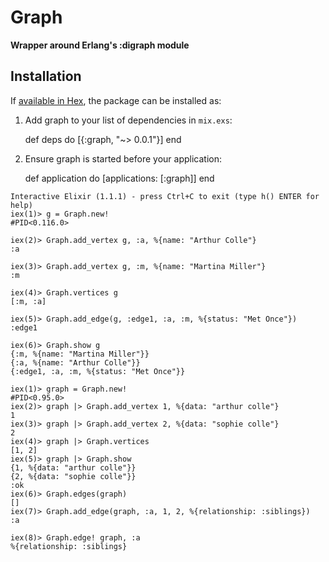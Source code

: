 # Graph

**Wrapper around Erlang's :digraph module**

## Installation

If [available in Hex](https://hex.pm/docs/publish), the package can be installed as:

  1. Add graph to your list of dependencies in `mix.exs`:

        def deps do
          [{:graph, "~> 0.0.1"}]
        end

  2. Ensure graph is started before your application:

        def application do
          [applications: [:graph]]
        end





```
Interactive Elixir (1.1.1) - press Ctrl+C to exit (type h() ENTER for help)
iex(1)> g = Graph.new!
#PID<0.116.0>

iex(2)> Graph.add_vertex g, :a, %{name: "Arthur Colle"}
:a

iex(3)> Graph.add_vertex g, :m, %{name: "Martina Miller"}
:m

iex(4)> Graph.vertices g
[:m, :a]

iex(5)> Graph.add_edge(g, :edge1, :a, :m, %{status: "Met Once"})
:edge1

iex(6)> Graph.show g
{:m, %{name: "Martina Miller"}}
{:a, %{name: "Arthur Colle"}}
{:edge1, :a, :m, %{status: "Met Once"}}

iex(1)> graph = Graph.new!
#PID<0.95.0>
iex(2)> graph |> Graph.add_vertex 1, %{data: "arthur colle"}
1
iex(3)> graph |> Graph.add_vertex 2, %{data: "sophie colle"}
2
iex(4)> graph |> Graph.vertices
[1, 2]
iex(5)> graph |> Graph.show
{1, %{data: "arthur colle"}}
{2, %{data: "sophie colle"}}
:ok
iex(6)> Graph.edges(graph)
[]
iex(7)> Graph.add_edge(graph, :a, 1, 2, %{relationship: :siblings})
:a

iex(8)> Graph.edge! graph, :a
%{relationship: :siblings}


```
